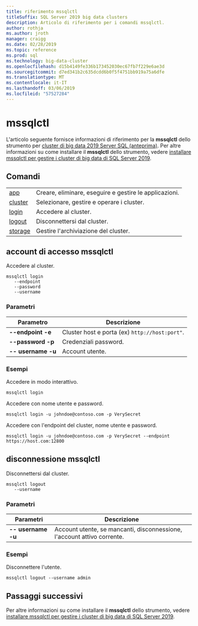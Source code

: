 ```yaml
---
title: riferimento mssqlctl
titleSuffix: SQL Server 2019 big data clusters
description: Articolo di riferimento per i comandi mssqlctl.
author: rothja
ms.author: jroth
manager: craigg
ms.date: 02/28/2019
ms.topic: reference
ms.prod: sql
ms.technology: big-data-cluster
ms.openlocfilehash: d15b4149fe336b173452030ec67fb7f229e6ae3d
ms.sourcegitcommit: d7ed341b2c635dcdd6b0f5f4751bb919a75a6dfe
ms.translationtype: MT
ms.contentlocale: it-IT
ms.lasthandoff: 03/06/2019
ms.locfileid: "57527284"
---
```

# <a name="mssqlctl"></a>mssqlctl

L'articolo seguente fornisce informazioni di riferimento per la **mssqlctl** dello strumento per [cluster di big data 2019 Server SQL (anteprima)](big-data-cluster-overview.md). Per altre informazioni su come installare il **mssqlctl** dello strumento, vedere [installare mssqlctl per gestire i cluster di big data di SQL Server 2019](deploy-install-mssqlctl.md).

## <a id="commands"></a> Comandi

|||
|---|---|
| [app](reference-mssqlctl-app.md) | Creare, eliminare, eseguire e gestire le applicazioni. |
| [cluster](reference-mssqlctl-cluster.md) | Selezionare, gestire e operare i cluster. |
| [login](#login) | Accedere al cluster. |
| [logout](#logout) | Disconnettersi dal cluster. |
| [storage](reference-mssqlctl-storage.md) | Gestire l'archiviazione del cluster. |

## <a id="login"></a> account di accesso mssqlctl

Accedere al cluster.

```
mssqlctl login
   --endpoint
   --password
   --username
```

### <a name="parameters"></a>Parametri

| Parametro | Descrizione |
|---|---|
|**--endpoint -e**| Cluster host e porta (ex) `http://host:port"`. |
|**--password -p**| Credenziali password. |
|**-- username -u**| Account utente. |

### <a name="examples"></a>Esempi

Accedere in modo interattivo.

```
mssqlctl login
```

Accedere con nome utente e password.

```
mssqlctl login -u johndoe@contoso.com -p VerySecret
```

Accedere con l'endpoint del cluster, nome utente e password.

```
mssqlctl login -u johndoe@contoso.com -p VerySecret --endpoint https://host.com:12800
```

## <a id="logout"></a> disconnessione mssqlctl

Disconnettersi dal cluster.

```
mssqlctl logout
   --username
```

### <a name="parameters"></a>Parametri

| Parametri | Descrizione |
|---|---|
| **-- username -u** | Account utente, se mancanti, disconnessione, l'account attivo corrente. |

### <a name="examples"></a>Esempi

Disconnettere l'utente.

```
mssqlctl logout --username admin
```

## <a name="next-steps"></a>Passaggi successivi

Per altre informazioni su come installare il **mssqlctl** dello strumento, vedere [installare mssqlctl per gestire i cluster di big data di SQL Server 2019](deploy-install-mssqlctl.md).